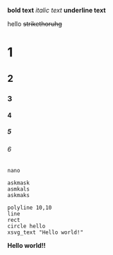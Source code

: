 **bold text**
*italic text*
__underline text__

hello
~~strikethoruhg~~

# 1
## 2
### 3

#### 4
##### 5
###### 6

`nano`

```
askmask
asmkals
askmaks
```


```xsvg:10,10
polyline 10,10
line 
rect 
circle hello
xsvg_text "Hello world!"
```
**Hello world!!**